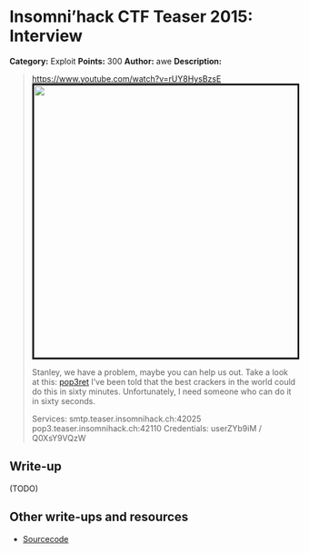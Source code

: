 # Insomni’hack CTF Teaser 2015: Interview

**Category:** Exploit
**Points:** 300
**Author:** awe
**Description:**

> <https://www.youtube.com/watch?v=rUY8HysBzsE>
> <a href="http://www.youtube.com/watch?v=rUY8HysBzsE"><img src="http://img.youtube.com/vi/zfy5dFhw3ik/0.jpg" border="3" width="640" height="480"/></a>
>
> Stanley, we have a problem, maybe you can help us out. Take a look at this: [pop3ret](interview-148714b0c7db2677cafcbc7102611138.tar.bz2) I’ve been told that the best crackers in the world could do this in sixty minutes. Unfortunately, I need someone who can do it in sixty seconds.
>
> Services: smtp.teaser.insomnihack.ch:42025 pop3.teaser.insomnihack.ch:42110
> Credentials: userZYb9iM / Q0XsY9VQzW

## Write-up

(TODO)

## Other write-ups and resources

* [Sourcecode](https://github.com/Insomnihack/Teaser-2015/tree/master/interview)
